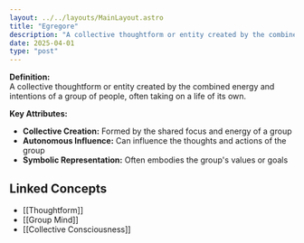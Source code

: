 ```yaml
---
layout: ../../layouts/MainLayout.astro
title: "Egregore"
description: "A collective thoughtform or entity created by the combined energy and intentions of a group of people, often taking on a life of its own."
date: 2025-04-01
type: "post"
---
```


**Definition:**  
A collective thoughtform or entity created by the combined energy and intentions of a group of people, often taking on a life of its own.

**Key Attributes:**  
- **Collective Creation:** Formed by the shared focus and energy of a group  
- **Autonomous Influence:** Can influence the thoughts and actions of the group  
- **Symbolic Representation:** Often embodies the group's values or goals

## Linked Concepts
- [[Thoughtform]]
- [[Group Mind]]
- [[Collective Consciousness]]
